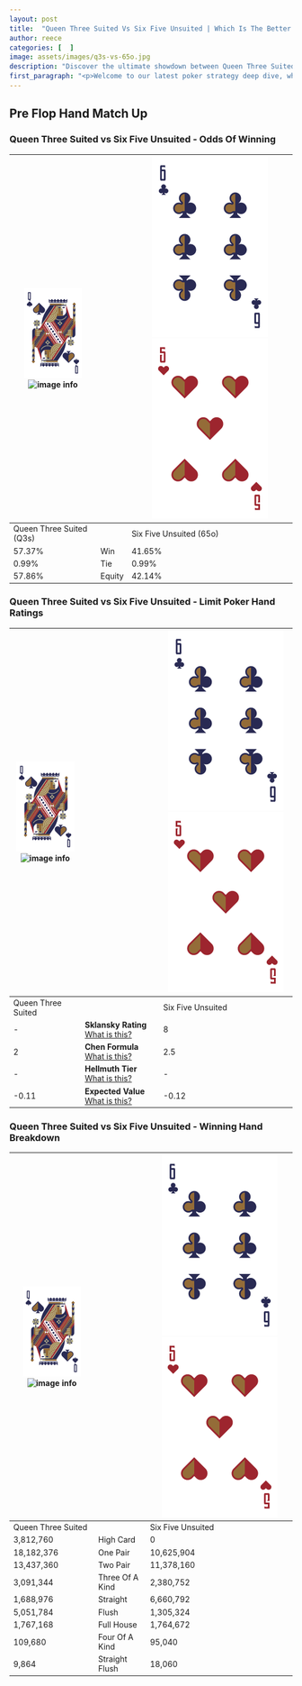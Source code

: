 ```yaml
---
layout: post
title:  "Queen Three Suited Vs Six Five Unsuited | Which Is The Better Hand In Poker? A Complete Guide"
author: reece
categories: [  ]
image: assets/images/q3s-vs-65o.jpg
description: "Discover the ultimate showdown between Queen Three Suited and Six Five Unsuited in poker! Uncover the odds, strategies, and scenarios where one hand triumphs over the other. Get ready to up your poker game with this thrilling analysis."
first_paragraph: "<p>Welcome to our latest poker strategy deep dive, where we're pitting two distinct hands against each other in a high-stakes showdown: Queen Three Suited vs Six Five Unsuited.</p><p>In the dynamic world of poker, every decision counts, and knowing which hand holds the upper hand is key to your success at the table.</p><p>In this article, we'll dissect these two hands, explore the scenarios where one dominates the other, and equip you with the knowledge to make strategic choices that can tip the odds in your favor.</p><p>Get ready to unravel the intriguing dynamics of these poker hands and elevate your game to new heights.</p>"
---
```




[comment]: # (sp0)

## Pre Flop Hand Match Up

<div class="table hand-ratings" markdown="1"> 



### Queen Three Suited vs Six Five Unsuited - Odds Of Winning


    
| ![image info](assets/images/hand1/Q.png) ![image info](assets/images/hand1/3s.png) |  | ![image info](assets/images/hand2/6.png) ![image info](assets/images/hand2/5o.png) |
| -------- | -------- | -------- |
| Queen Three Suited (Q3s) |  | Six Five Unsuited (65o) |
| 57.37% | Win | 41.65% |
| 0.99% | Tie | 0.99% |
| 57.86% | Equity | 42.14% |




[comment]: # (sp1)



### Queen Three Suited vs Six Five Unsuited - Limit Poker Hand Ratings


    
| ![image info](assets/images/hand1/Q.png) ![image info](assets/images/hand1/3s.png) |  | ![image info](assets/images/hand2/6.png) ![image info](assets/images/hand2/5o.png) |
| -------- | -------- | -------- |
| Queen Three Suited |  | Six Five Unsuited |
| - | **Sklansky Rating** [What is this?](/sklansky-rating-explained) | 8 |
| 2 | **Chen Formula** [What is this?](/chen-formula-explained) | 2.5 |
| - | **Hellmuth Tier** [What is this?](/Hellmuth-tier-explained) | - |
| -0.11 | **Expected Value** [What is this?](/expected-value-explained) | -0.12 |




[comment]: # (sp2)



### Queen Three Suited vs Six Five Unsuited - Winning Hand Breakdown


    
| ![image info](assets/images/hand1/Q.png) ![image info](assets/images/hand1/3s.png) |  | ![image info](assets/images/hand2/6.png) ![image info](assets/images/hand2/5o.png) |
| -------- | -------- | -------- |
| Queen Three Suited |  | Six Five Unsuited |
| 3,812,760 | High Card | 0 |
| 18,182,376 | One Pair | 10,625,904 |
| 13,437,360 | Two Pair | 11,378,160 |
| 3,091,344 | Three Of A Kind | 2,380,752 |
| 1,688,976 | Straight | 6,660,792 |
| 5,051,784 | Flush | 1,305,324 |
| 1,767,168 | Full House | 1,764,672 |
| 109,680 | Four Of A Kind | 95,040 |
| 9,864 | Straight Flush | 18,060 |




[comment]: # (sp3)



</div>

[comment]: # (sp4)



[comment]: # (sp5)

